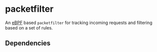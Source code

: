 # packetfilter

An [eBPF](https://ebpf.io/) based `packetfilter` for tracking incoming requests and filtering based on a set of rules.

## Dependencies
